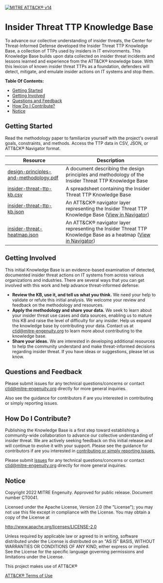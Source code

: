 [![MITRE ATT&CK® v14](https://img.shields.io/badge/MITRE%20ATT%26CK®-v14-red)](https://attack.mitre.org/versions/v14/)

# Insider Threat TTP Knowledge Base

To advance our collective understanding of insider threats, the Center for
Threat-Informed Defense developed the Insider Threat TTP Knowledge Base, a collection of
TTPs used by insiders in IT environments. This Knowledge Base builds upon data collected
on insider threat incidents and lessons learned and experience from the ATT&CK® knowledge
base. With this lexicon of known insider threat TTPs as a foundation, defenders will
detect, mitigate, and emulate insider actions on IT systems and stop them.

**Table Of Contents:**

- [Getting Started](#getting-started)
- [Getting Involved](#getting-involved)
- [Questions and Feedback](#questions-and-feedback)
- [How Do I Contribute?](#how-do-i-contribute)
- [Notice](#notice)

## Getting Started

Read the methodology paper to familiarize yourself with the project's overall goals,
constraints, and methods. Access the TTP data in CSV, JSON, or ATT&CK® Navigator format.

| Resource                                                                                     | Description                                                                                                                                                                                                                                                                                                                                                                                                                                                                                    |
| -------------------------------------------------------------------------------------------- | ---------------------------------------------------------------------------------------------------------------------------------------------------------------------------------------------------------------------------------------------------------------------------------------------------------------------------------------------------------------------------------------------------------------------------------------------------------------------------------------------- |
| [design-principles-and-methodology.pdf](docs/design-principles-and-methodology.pdf?raw=true) | A document describing the design principles and methodology of the Insider Threat TTP Knowledge Base                                                                                                                                                                                                                                                                                                                                                                                           |
| [insider-threat-ttp-kb.csv](insider-threat-ttp-kb.csv)                                       | A spreadsheet containing the Insider Threat TTP Knowledge Base                                                                                                                                                                                                                                                                                                                                                                                                                                 |
| [insider-threat-ttp-kb.json](docs/extra/insider-threat-ttp-kb.json)                          | An ATT&CK® navigator layer representing the Insider Threat TTP Knowledge Base ([View in Navigator](https://mitre-attack.github.io/attack-navigator/#layerURL=https%3A%2F%2Fraw.githubusercontent.com%2Fcenter-for-threat-informed-defense%2Finsider-threat-ttp-kb%2Fmain%2Finsider-threat-ttp-kb.json&disable_techniques=false&manual_color=false&scoring=false&comments=false&comment_underline=false&links=false&link_underline=false&metadata=false&clear_annotations=false))               |
| [insider-threat-heatmap.json](docs/extra/insider-threat-heatmap.json)                        | An ATT&CK® navigator layer representing the Insider Threat TTP Knowledge Base as a heatmap ([View in Navigator](https://mitre-attack.github.io/attack-navigator/#layerURL=https%3A%2F%2Fraw.githubusercontent.com%2Fcenter-for-threat-informed-defense%2Finsider-threat-ttp-kb%2Fmain%2Finsider-threat-heatmap.json&disable_techniques=false&manual_color=false&scoring=false&comments=false&comment_underline=false&links=false&link_underline=false&metadata=false&clear_annotations=false)) |


## Getting Involved

This initial Knowledge Base is an evidence-based examination of detected, documented
insider threat actions on IT systems from across various organizations and industries.
There are several ways that you can get involved with this work and help advance
threat-informed defense:

- **Review the KB, use it, and tell us what you think.** We need your help to validate
  or refute this initial analysis. We welcome your review and feedback on the
  methodology and resources.
- **Apply the methodology and share your data.** We seek to learn about your insider
  threat use cases and data sources, enabling us to mature this KB and raise the level
  of difficulty for any insider. Help us expand the knowledge base by contributing your
  data. Contact us at ctid@mitre-engenuity.org to learn more about contributing to the
  knowledge base.
- **Share your ideas.** We are interested in developing additional resources to help the
  community understand and make threat-informed decisions regarding insider threat. If
  you have ideas or suggestions, please let us know.

## Questions and Feedback

Please submit issues for any technical questions/concerns or contact
[ctid@mitre-engenuity.org](mailto:ctid@mitre-engenuity.org?subject=Question%20about%20insider-threat-ttp-kb)
directly for more general inquiries.

Also see the guidance for contributors if are you interested in contributing or simply
reporting issues.

## How Do I Contribute?

Publishing the Knowledge Base is a first step toward establishing a community-wide
 collaboration to advance our collective understanding of insider threat. We are
actively seeking feedback on this initial release and will continue to evolve it with
your support. Please see the guidance for contributors if are you interested in
[contributing or simply reporting issues.](/CONTRIBUTING.md)

Please submit
[issues](https://github.com/center-for-threat-informed-defense/insider-threat-ttp-kb/issues) for
any technical questions/concerns or contact
[ctid@mitre-engenuity.org](mailto:ctid@mitre-engenuity.org?subject=subject=Question%20about%20insider-threat-ttp-kb)
directly for more general inquiries.

## Notice

Copyright 2022 MITRE Engenuity. Approved for public release. Document number CT0041.

Licensed under the Apache License, Version 2.0 (the "License"); you may not use this file except in compliance with the License. You may obtain a copy of the License at

http://www.apache.org/licenses/LICENSE-2.0

Unless required by applicable law or agreed to in writing, software distributed under the License is distributed on an "AS IS" BASIS, WITHOUT WARRANTIES OR CONDITIONS OF ANY KIND, either express or implied. See the License for the specific language governing permissions and limitations under the License.

This project makes use of ATT&CK®

[ATT&CK® Terms of Use](https://attack.mitre.org/resources/terms-of-use/)
